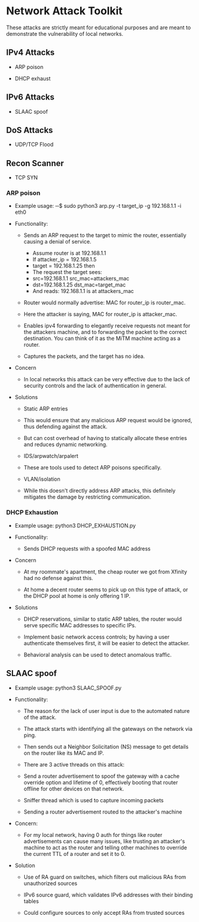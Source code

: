 # Network Attack Toolkit

These attacks are strictly meant for educational purposes and are meant to demonstrate the vulnerability of local networks.

## IPv4 Attacks

- ARP poison

- DHCP exhaust

## IPv6 Attacks

- SLAAC spoof

## DoS Attacks

- UDP/TCP Flood

## Recon Scanner

- TCP SYN

### ARP poison

- Example usage: ─$ sudo python3 arp.py -t target_ip -g 192.168.1.1 -i eth0

- Functionality:

  - Sends an ARP request to the target to mimic the router, essentially causing a denial of service.

    - Assume router is at 192.168.1.1
    - If attacker_ip = 192.168.1.5
    - target = 192.168.1.25 then
    - The request the target sees:
    - src=192.168.1.1 src_mac=attackers_mac
    - dst=192.168.1.25 dst_mac=target_mac
    - And reads: 192.168.1.1 is at attackers_mac

  - Router would normally advertise: MAC for router_ip is router_mac.

  - Here the attacker is saying, MAC for router_ip is attacker_mac.

  - Enables ipv4 forwarding to elegantly receive requests not meant for the attackers machine, and to forwarding the packet to the correct destination. You can think of it as the MiTM machine acting as a router.

  - Captures the packets, and the target has no idea.

- Concern

  - In local networks this attack can be very effective due to the lack of security controls and the lack of authentication in general.

- Solutions

  - Static ARP entries

  - This would ensure that any malicious ARP request would be ignored, thus defending against the attack.

  - But can cost overhead of having to statically allocate these entries and reduces dynamic networking.

  - IDS/arpwatch/arpalert

  - These are tools used to detect ARP poisons specifically.

  - VLAN/isolation

  - While this doesn't directly address ARP attacks, this definitely mitigates the damage by restricting communication.

### DHCP Exhaustion

- Example usage: python3 DHCP_EXHAUSTION.py

- Functionality:

  - Sends DHCP requests with a spoofed MAC address

- Concern

  - At my roommate's apartment, the cheap router we got from Xfinity had no defense against this.

  - At home a decent router seems to pick up on this type of attack, or the DHCP pool at home is only offering 1 IP.

- Solutions

  - DHCP reservations, similar to static ARP tables, the router would serve specific MAC addresses to specific IPs.

  - Implement basic network access controls; by having a user authenticate themselves first, it will be easier to detect the attacker.

  - Behavioral analysis can be used to detect anomalous traffic.

## SLAAC spoof

- Example usage: python3 SLAAC_SPOOF.py

- Functionality:

  - The reason for the lack of user input is due to the automated nature of the attack.

  - The attack starts with identifying all the gateways on the network via ping.

  - Then sends out a Neighbor Solicitation (NS) message to get details on the router like its MAC and IP.

  - There are 3 active threads on this attack:

  - Send a router advertisement to spoof the gateway with a cache override option and lifetime of 0, effectively booting that router offline for other devices on that network.

  - Sniffer thread which is used to capture incoming packets

  - Sending a router advertisement routed to the attacker's machine

- Concern:

  - For my local network, having 0 auth for things like router advertisements can cause many issues, like trusting an attacker's machine to act as the router and telling other machines to override the current TTL of a router and set it to 0.

- Solution

  - Use of RA guard on switches, which filters out malicious RAs from unauthorized sources

  - IPv6 source guard, which validates IPv6 addresses with their binding tables

  - Could configure sources to only accept RAs from trusted sources
